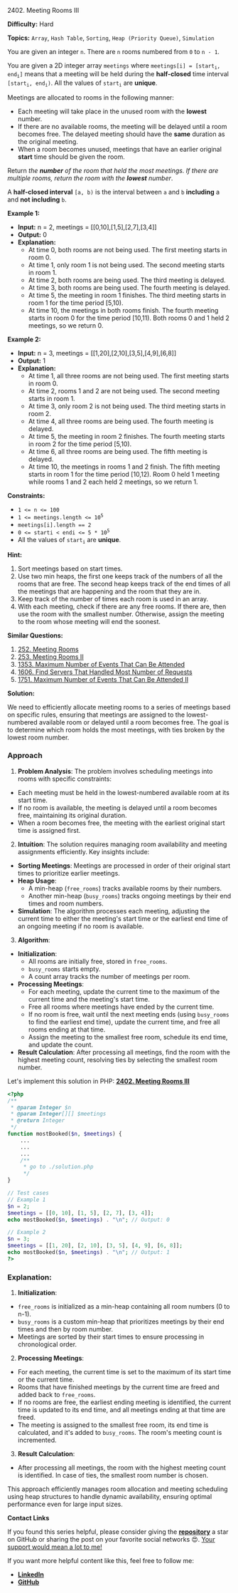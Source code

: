 2402\. Meeting Rooms III

**Difficulty:** Hard

**Topics:** `Array`, `Hash Table`, `Sorting`, `Heap (Priority Queue)`, `Simulation`

You are given an integer `n`. There are `n` rooms numbered from `0` to `n - 1`.

You are given a 2D integer array `meetings` where <code>meetings[i] = [start<sub>i</sub>, end<sub>i</sub>]</code> means that a meeting will be held during the **half-closed** time interval <code>[start<sub>i</sub>, end<sub>i</sub>)</code>. All the values of <code>start<sub>i</sub></code> are **unique**.

Meetings are allocated to rooms in the following manner:

- Each meeting will take place in the unused room with the **lowest** number.
- If there are no available rooms, the meeting will be delayed until a room becomes free. The delayed meeting should have the **same** duration as the original meeting.
- When a room becomes unused, meetings that have an earlier original **start** time should be given the room.

Return _the **number** of the room that held the most meetings. If there are multiple rooms, return the room with the **lowest** number_.

A **half-closed interval** `[a, b)` is the interval between `a` and `b` **including** a and **not including** `b`.

**Example 1:**

- **Input:** n = 2, meetings = [[0,10],[1,5],[2,7],[3,4]]
- **Output:** 0
- **Explanation:**
  - At time 0, both rooms are not being used. The first meeting starts in room 0.
  - At time 1, only room 1 is not being used. The second meeting starts in room 1.
  - At time 2, both rooms are being used. The third meeting is delayed.
  - At time 3, both rooms are being used. The fourth meeting is delayed.
  - At time 5, the meeting in room 1 finishes. The third meeting starts in room 1 for the time period [5,10).
  - At time 10, the meetings in both rooms finish. The fourth meeting starts in room 0 for the time period [10,11).
    Both rooms 0 and 1 held 2 meetings, so we return 0.

**Example 2:**

- **Input:** n = 3, meetings = [[1,20],[2,10],[3,5],[4,9],[6,8]]
- **Output:** 1
- **Explanation:**
  - At time 1, all three rooms are not being used. The first meeting starts in room 0.
  - At time 2, rooms 1 and 2 are not being used. The second meeting starts in room 1.
  - At time 3, only room 2 is not being used. The third meeting starts in room 2.
  - At time 4, all three rooms are being used. The fourth meeting is delayed.
  - At time 5, the meeting in room 2 finishes. The fourth meeting starts in room 2 for the time period [5,10).
  - At time 6, all three rooms are being used. The fifth meeting is delayed.
  - At time 10, the meetings in rooms 1 and 2 finish. The fifth meeting starts in room 1 for the time period [10,12).
    Room 0 held 1 meeting while rooms 1 and 2 each held 2 meetings, so we return 1.

**Constraints:**

- `1 <= n <= 100`
- <code>1 <= meetings.length <= 10<sup>5</sup></code>
- `meetings[i].length == 2`
- <code>0 <= starti < endi <= 5 * 10<sup>5</sup></code>
- All the values of <code>start<sub>i</sub></code> are **unique**.


**Hint:**
1. Sort meetings based on start times.
2. Use two min heaps, the first one keeps track of the numbers of all the rooms that are free. The second heap keeps track of the end times of all the meetings that are happening and the room that they are in.
3. Keep track of the number of times each room is used in an array.
4. With each meeting, check if there are any free rooms. If there are, then use the room with the smallest number. Otherwise, assign the meeting to the room whose meeting will end the soonest.


**Similar Questions:**
1. [252. Meeting Rooms](https://leetcode.com/problems/meeting-rooms/description/)
2. [253. Meeting Rooms II](https://leetcode.com/problems/meeting-rooms-ii/description/)
3. [1353. Maximum Number of Events That Can Be Attended](https://github.com/mah-shamim/leet-code-in-php/tree/main/algorithms/001353-maximum-number-of-events-that-can-be-attended)
4. [1606. Find Servers That Handled Most Number of Requests](https://github.com/mah-shamim/leet-code-in-php/tree/main/algorithms/001606-find-servers-that-handled-most-number-of-requests)
5. [1751. Maximum Number of Events That Can Be Attended II](https://github.com/mah-shamim/leet-code-in-php/tree/main/algorithms/001751-maximum-number-of-events-that-can-be-attended-ii)






**Solution:**

We need to efficiently allocate meeting rooms to a series of meetings based on specific rules, ensuring that meetings are assigned to the lowest-numbered available room or delayed until a room becomes free. The goal is to determine which room holds the most meetings, with ties broken by the lowest room number.

### Approach
1. **Problem Analysis**: The problem involves scheduling meetings into rooms with specific constraints:
  - Each meeting must be held in the lowest-numbered available room at its start time.
  - If no room is available, the meeting is delayed until a room becomes free, maintaining its original duration.
  - When a room becomes free, the meeting with the earliest original start time is assigned first.

2. **Intuition**: The solution requires managing room availability and meeting assignments efficiently. Key insights include:
  - **Sorting Meetings**: Meetings are processed in order of their original start times to prioritize earlier meetings.
  - **Heap Usage**:
    - A min-heap (`free_rooms`) tracks available rooms by their numbers.
    - Another min-heap (`busy_rooms`) tracks ongoing meetings by their end times and room numbers.
  - **Simulation**: The algorithm processes each meeting, adjusting the current time to either the meeting's start time or the earliest end time of an ongoing meeting if no room is available.

3. **Algorithm**:
  - **Initialization**:
    - All rooms are initially free, stored in `free_rooms`.
    - `busy_rooms` starts empty.
    - A count array tracks the number of meetings per room.
  - **Processing Meetings**:
    - For each meeting, update the current time to the maximum of the current time and the meeting's start time.
    - Free all rooms where meetings have ended by the current time.
    - If no room is free, wait until the next meeting ends (using `busy_rooms` to find the earliest end time), update the current time, and free all rooms ending at that time.
    - Assign the meeting to the smallest free room, schedule its end time, and update the count.
  - **Result Calculation**: After processing all meetings, find the room with the highest meeting count, resolving ties by selecting the smallest room number.

Let's implement this solution in PHP: **[2402. Meeting Rooms III](https://github.com/mah-shamim/leet-code-in-php/tree/main/algorithms/002402-meeting-rooms-iii/solution.php)**

```php
<?php
/**
 * @param Integer $n
 * @param Integer[][] $meetings
 * @return Integer
 */
function mostBooked($n, $meetings) {
    ...
    ...
    ...
    /**
     * go to ./solution.php
     */
}

// Test cases
// Example 1
$n = 2;
$meetings = [[0, 10], [1, 5], [2, 7], [3, 4]];
echo mostBooked($n, $meetings) . "\n"; // Output: 0

// Example 2
$n = 3;
$meetings = [[1, 20], [2, 10], [3, 5], [4, 9], [6, 8]];
echo mostBooked($n, $meetings) . "\n"; // Output: 1
?>
```

### Explanation:

1. **Initialization**:
  - `free_rooms` is initialized as a min-heap containing all room numbers (0 to n-1).
  - `busy_rooms` is a custom min-heap that prioritizes meetings by their end times and then by room number.
  - Meetings are sorted by their start times to ensure processing in chronological order.

2. **Processing Meetings**:
  - For each meeting, the current time is set to the maximum of its start time or the current time.
  - Rooms that have finished meetings by the current time are freed and added back to `free_rooms`.
  - If no rooms are free, the earliest ending meeting is identified, the current time is updated to its end time, and all meetings ending at that time are freed.
  - The meeting is assigned to the smallest free room, its end time is calculated, and it's added to `busy_rooms`. The room's meeting count is incremented.

3. **Result Calculation**:
  - After processing all meetings, the room with the highest meeting count is identified. In case of ties, the smallest room number is chosen.

This approach efficiently manages room allocation and meeting scheduling using heap structures to handle dynamic availability, ensuring optimal performance even for large input sizes.

**Contact Links**

If you found this series helpful, please consider giving the **[repository](https://github.com/mah-shamim/leet-code-in-php)** a star on GitHub or sharing the post on your favorite social networks 😍. [Your support would mean a lot to me!](https://isolatedcompliments.com/v09uayg6h?key=a647d02f1aafcddaf10536d7cd00bd7c)

If you want more helpful content like this, feel free to follow me:

- **[LinkedIn](https://www.linkedin.com/in/arifulhaque/)**
- **[GitHub](https://github.com/mah-shamim)**